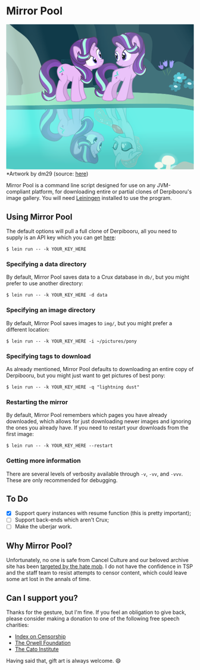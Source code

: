 # Mirror Pool

![](res/image.png)
*Artwork by dm29 
(source: [here](https://www.deviantart.com/dm29/art/Second-Starlight-829599000))

Mirror Pool is a command line script designed for use on any JVM-compliant
platform, for downloading entire or partial clones of Derpibooru's image
gallery. You will need [Leiningen](https://leiningen.org/) installed to 
use the program.

## Using Mirror Pool

The default options will pull a full clone of Derpibooru, all you need to
supply is an API key which you can get 
[here](https://derpibooru.org/registration/edit):

```
$ lein run -- -k YOUR_KEY_HERE
```

### Specifying a data directory

By default, Mirror Pool saves data to a Crux database in `db/`, but you
might prefer to use another directory:

```
$ lein run -- -k YOUR_KEY_HERE -d data
```

### Specifying an image directory

By default, Mirror Pool saves images to `img/`, but you might prefer a
different location:

```
$ lein run -- -k YOUR_KEY_HERE -i ~/pictures/pony
```

### Specifying tags to download

As already mentioned, Mirror Pool defaults to downloading an entire copy
of Derpibooru, but you might just want to get pictures of best pony:

```
$ lein run -- -k YOUR_KEY_HERE -q "lightning dust"
```

### Restarting the mirror

By default, Mirror Pool remembers which pages you have already downloaded,
which allows for just downloading newer images and ignoring the ones you
already have. If you need to restart your downloads from the first image:

```
$ lein run -- -k YOUR_KEY_HERE --restart
```

### Getting more information

There are several levels of verbosity available through `-v`, `-vv`, and
`-vvv`. These are only recommended for debugging.

## To Do

- [x] Support query instances with resume function (this is pretty important);
- [ ] Support back-ends which aren't Crux;
- [ ] Make the uberjar work.

## Why Mirror Pool?

Unfortunately, no one is safe from Cancel Culture and our beloved archive
site has been [targeted by the hate mob](https://archive.is/yaG2p). I do
not have the confidence in TSP and the staff team to resist attempts to
censor content, which could leave some art lost in the annals of time.

## Can I support you?

Thanks for the gesture, but I'm fine. If you feel an obligation to give
back, please consider making a donation to one of the following free
speech charities:

- [Index on Censorship](https://www.indexoncensorship.org/)
- [The Orwell Foundation](https://www.orwellfoundation.com/)
- [The Cato Institute](https://www.cato.org)

Having said that, gift art is always welcome. :smile:
